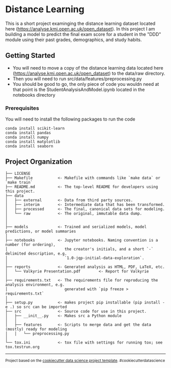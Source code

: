 # Distance Learning

This is a short project examinging the distance learning dataset located here (https://analyse.kmi.open.ac.uk/open_dataset).  In this project I am building a model to predict the final exam score for a student in the "DDD" module using their past grades, demographics, and study habits.  

## Getting Started

* You will need to move a copy of the distance learning data located here (https://analyse.kmi.open.ac.uk/open_dataset) to the data/raw directory.  
* Then you will need to run src/data/features/preprocessing.py 
* You should be good to go, the only piece of code you wouldn need at that point is the StudentAnalysisAndModel.ipynb located in the notebooks directory 

### Prerequisites

You will need to install the following packages to run the code

```
conda install scikit-learn
conda install pandas
conda install numpy
conda install matplotlib
conda install seaborn
```



Project Organization
------------

    ├── LICENSE
    ├── Makefile           <- Makefile with commands like `make data` or `make train`
    ├── README.md          <- The top-level README for developers using this project.
    ├── data
    │   ├── external       <- Data from third party sources.
    │   ├── interim        <- Intermediate data that has been transformed.
    │   ├── processed      <- The final, canonical data sets for modeling.
    │   └── raw            <- The original, immutable data dump.
    │
    │
    ├── models             <- Trained and serialized models, model predictions, or model summaries
    │
    ├── notebooks          <- Jupyter notebooks. Naming convention is a number (for ordering),
    │                         the creator's initials, and a short `-` delimited description, e.g.
    │                         `1.0-jqp-initial-data-exploration`.
    │
    ├── reports            <- Generated analysis as HTML, PDF, LaTeX, etc.
    │   └── Valkyrie Presentation.pdf        <- Report for Valkyrie
    │
    ├── requirements.txt   <- The requirements file for reproducing the analysis environment, e.g.
    │                         generated with `pip freeze > requirements.txt`
    │
    ├── setup.py           <- makes project pip installable (pip install -e .) so src can be imported
    ├── src                <- Source code for use in this project.
    │   ├── __init__.py    <- Makes src a Python module
    │   │
    │   ├── features       <- Scripts to merge data and get the data (mostly) ready for modeling
    │   │   └── preprocessing.py
    │
    └── tox.ini            <- tox file with settings for running tox; see tox.testrun.org


--------

<p><small>Project based on the <a target="_blank" href="https://drivendata.github.io/cookiecutter-data-science/">cookiecutter data science project template</a>. #cookiecutterdatascience</small></p>
